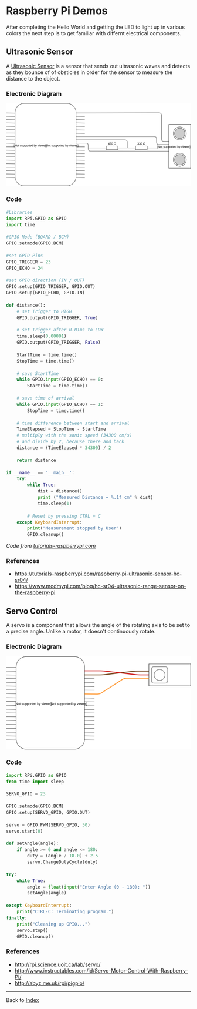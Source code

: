 # Raspberry Pi Demos

After completing the Hello World and getting the LED to light up in various colors the next step is to get familiar
with differnt electrical components.

## Ultrasonic Sensor

A [Ultrasonic Sensor](https://www.modmypi.com/blog/hc-sr04-ultrasonic-range-sensor-on-the-raspberry-pi) is a sensor that
sends out ultrasonic waves and detects as they bounce of of obsticles in order for the sensor to measure the distance to the
object.

### Electronic Diagram

![Raspberry Pi Ultrasonic Sensor Diagram](images/raspberry_ultrasonic_diagram.svg)

### Code

```python
#Libraries
import RPi.GPIO as GPIO
import time
 
#GPIO Mode (BOARD / BCM)
GPIO.setmode(GPIO.BCM)
 
#set GPIO Pins
GPIO_TRIGGER = 23
GPIO_ECHO = 24
 
#set GPIO direction (IN / OUT)
GPIO.setup(GPIO_TRIGGER, GPIO.OUT)
GPIO.setup(GPIO_ECHO, GPIO.IN)
 
def distance():
    # set Trigger to HIGH
    GPIO.output(GPIO_TRIGGER, True)
 
    # set Trigger after 0.01ms to LOW
    time.sleep(0.00001)
    GPIO.output(GPIO_TRIGGER, False)
 
    StartTime = time.time()
    StopTime = time.time()
 
    # save StartTime
    while GPIO.input(GPIO_ECHO) == 0:
        StartTime = time.time()
 
    # save time of arrival
    while GPIO.input(GPIO_ECHO) == 1:
        StopTime = time.time()
 
    # time difference between start and arrival
    TimeElapsed = StopTime - StartTime
    # multiply with the sonic speed (34300 cm/s)
    # and divide by 2, because there and back
    distance = (TimeElapsed * 34300) / 2
 
    return distance
 
if __name__ == '__main__':
    try:
        while True:
            dist = distance()
            print ("Measured Distance = %.1f cm" % dist)
            time.sleep(1)
 
        # Reset by pressing CTRL + C
    except KeyboardInterrupt:
        print("Measurement stopped by User")
        GPIO.cleanup()
```
*Code from [tutorials-raspberrypi.com](https://tutorials-raspberrypi.com/raspberry-pi-ultrasonic-sensor-hc-sr04/)*

### References
* https://tutorials-raspberrypi.com/raspberry-pi-ultrasonic-sensor-hc-sr04/
* https://www.modmypi.com/blog/hc-sr04-ultrasonic-range-sensor-on-the-raspberry-pi

## Servo Control

A servo is a component that allows the angle of the rotating axis to be set to a precise angle. Unlike a motor, it doesn't continuously rotate.

### Electronic Diagram

![Raspberry Pi Servo Diagram](images/raspberry_servo_diagram.svg)
### Code

```python
import RPi.GPIO as GPIO
from time import sleep

SERVO_GPIO = 23

GPIO.setmode(GPIO.BCM)
GPIO.setup(SERVO_GPIO, GPIO.OUT)

servo = GPIO.PWM(SERVO_GPIO, 50)
servo.start(0)

def setAngle(angle):
    if angle >= 0 and angle <= 180:
        duty = (angle / 18.0) + 2.5
        servo.ChangeDutyCycle(duty)

try:
    while True:
        angle = float(input("Enter Angle (0 - 180): "))
        setAngle(angle)
            
except KeyboardInterrupt:
    print("CTRL-C: Terminating program.")
finally:
    print("Cleaning up GPIO...")
    servo.stop()
    GPIO.cleanup()
```
### References
* http://rpi.science.uoit.ca/lab/servo/
* http://www.instructables.com/id/Servo-Motor-Control-With-Raspberry-Pi/
* http://abyz.me.uk/rpi/pigpio/

<hr>

Back to [Index](./index.md)
